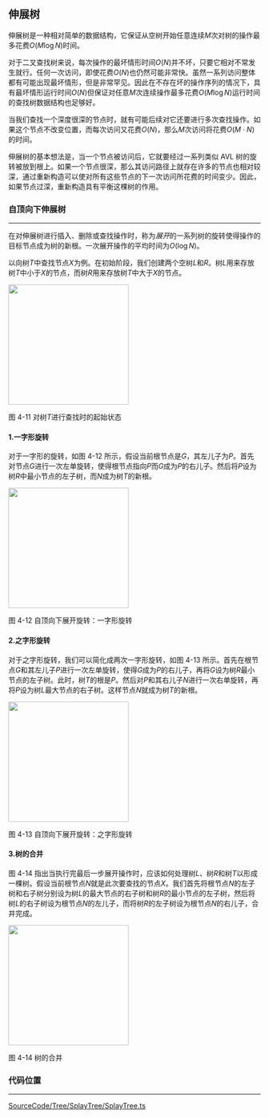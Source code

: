 <!-- @format -->

## 伸展树

伸展树是一种相对简单的数据结构，它保证从空树开始任意连续$M$次对树的操作最多花费$O(M\log N)$时间。

对于二叉查找树来说，每次操作的最坏情形时间$O(N)$并不坏，只要它相对不常发生就行。任何一次访问，即使花费$O(N)$也仍然可能非常快。虽然一系列访问整体都有可能出现最坏情形，但是非常罕见。因此在不存在坏的操作序列的情况下，具有最坏情形运行时间$O(N)$但保证对任意$M$次连续操作最多花费$O(M\log N)$运行时间的查找树数据结构也足够好。

当我们查找一个深度很深的节点时，就有可能后续对它还要进行多次查找操作。如果这个节点不改变位置，而每次访问又花费$O(N)$，那么$M$次访问将花费$O(M\cdot N)$的时间。

伸展树的基本想法是，当一个节点被访问后，它就要经过一系列类似 AVL 树的旋转被放到根上。如果一个节点很深，那么其访问路径上就存在许多的节点也相对较深，通过重新构造可以使对所有这些节点的下一次访问所花费的时间变少。因此，如果节点过深，重新构造具有平衡这棵树的作用。

### 自顶向下伸展树

---

在对伸展树进行插入、删除或查找操作时，称为*展开*的一系列树的旋转使得操作的目标节点成为树的新根。一次展开操作的平均时间为$O(\log N)$。

以向树$T$中查找节点$X$为例。在初始阶段，我们创建两个空树$L$和$R$。树$L$用来存放树$T$中小于$X$的节点，而树$R$用来存放树$T$中大于$X$的节点。

<image  height="240" src="../../../Assets/Images/ch4/4-11.png">

图 4-11 对树$T$进行查找时的起始状态

#### 1.一字形旋转

对于一字形的旋转，如图 4-12 所示，假设当前根节点是$G$，其左儿子为$P$。首先对节点$G$进行一次左单旋转，使得根节点指向$P$而$G$成为$P$的右儿子。然后将$P$设为树$R$中最小节点的左子树，而$N$成为树$T$的新根。

<image  height="240" src="../../../Assets/Images/ch4/4-12.png">

图 4-12 自顶向下展开旋转：一字形旋转

#### 2.之字形旋转

对于之字形旋转，我们可以简化成两次一字形旋转，如图 4-13 所示。首先在根节点$G$和其左儿子$P$进行一次左单旋转，使得$G$成为$P$的右儿子，再将$G$设为树$R$最小节点的左子树。此时，树$T$的根是$P$。然后对$P$和其右儿子$N$进行一次右单旋转，再将$P$设为树$L$最大节点的右子树。这样节点$N$就成为树$T$的新根。

<image  height="240" src="../../../Assets/Images/ch4/4-13.png">

图 4-13 自顶向下展开旋转：之字形旋转

#### 3.树的合并

图 4-14 指出当执行完最后一步展开操作时，应该如何处理树$L$、树$R$和树$T$以形成一棵树。假设当前根节点$N$就是此次要查找的节点$X$。我们首先将根节点$N$的左子树和右子树分别设为树$L$的最大节点的右子树和树$R$的最小节点的左子树，然后将树$L$的右子树设为根节点$N$的左儿子，而将树$R$的左子树设为根节点$N$的右儿子，合并完成。

<image  height="240" src="../../../Assets/Images/ch4/4-14.png">

图 4-14 树的合并

### 代码位置

---

[SourceCode/Tree/SplayTree/SplayTree.ts](../../../SourceCode/Tree/SplayTree/SplayTree.ts)
